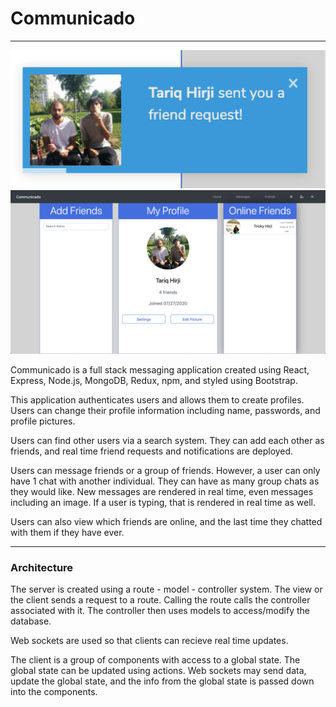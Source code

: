 <h1>Communicado</h1>

<hr>

<img src='./screenshots/toast.png'></img>
<img src='./screenshots/homepage.png'></img>

Communicado is a full stack messaging application created using
React, Express, Node.js, MongoDB, Redux, npm, and styled using Bootstrap.

This application authenticates users and allows them to create profiles.
Users can change their profile information including name, passwords,
and profile pictures.

Users can find other users via a search system.
They can add each other as friends, and real time friend requests and
notifications are deployed. 

Users can message friends or a group of friends.
However, a user can only have 1 chat with another individual.
They can have as many group chats as they would like.
New messages are rendered in real time, even messages including an image.
If a user is typing, that is rendered in real time as well. 

Users can also view which friends are online, and the last time
they chatted with them if they have ever.

<hr>

<h3>Architecture</h3>
The server is created using a route - model - controller system.
The view or the client sends a request to a route.
Calling the route calls the controller associated with it.
The controller then uses models to access/modify the database.

Web sockets are used so that clients can recieve real time updates.

The client is a group of components with access to a global state.
The global state can be updated using actions.
Web sockets may send data, update the global state, and the info
from the global state is passed down into the components.